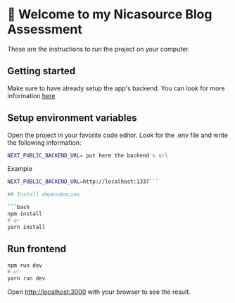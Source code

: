 # 🚀 Welcome to my Nicasource Blog Assessment

These are the instructions to run the project on your computer.

## Getting started
Make sure to have already setup the app's backend.
You can look for more information <a href="https://github.com/celesmedina/nicasource-blog-backend"> here </a>

## Setup environment variables
Open the project in your favorite code editor.
Look for the .env file and write the following information:

```bash
NEXT_PUBLIC_BACKEND_URL= put here the backend's url
```
Example

```bash
NEXT_PUBLIC_BACKEND_URL=http://localhost:1337```

## Install dependencies

```bash
npm install
# or
yarn install
```

## Run frontend

```bash
npm run dev
# or
yarn run dev
```

Open [http://localhost:3000](http://localhost:3000) with your browser to see the result.


